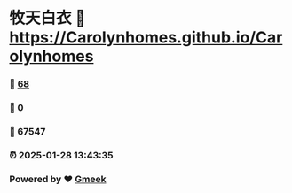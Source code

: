 # 牧天白衣 :link: https://Carolynhomes.github.io/Carolynhomes 
### :page_facing_up: [68](https://Carolynhomes.github.io/Carolynhomes/tag.html) 
### :speech_balloon: 0 
### :hibiscus: 67547 
### :alarm_clock: 2025-01-28 13:43:35 
### Powered by :heart: [Gmeek](https://github.com/Meekdai/Gmeek)
